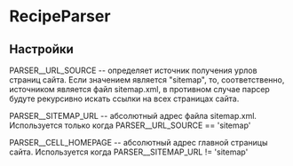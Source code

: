 # RecipeParser

Настройки
------------

PARSER__URL_SOURCE -- определяет источник получения урлов страниц сайта. Если значением является "sitemap", то, соответственно, источником является файл sitemap.xml, в противном случае парсер будуте рекурсивно искать ссылки на всех страницах сайта.

PARSER__SITEMAP_URL -- абсолютный адрес файла sitemap.xml. Используется только когда PARSER__URL_SOURCE == 'sitemap'

PARSER__CELL_HOMEPAGE -- абсолютный адрес главной страницы сайта. Используется когда PARSER__SITEMAP_URL != 'sitemap'
